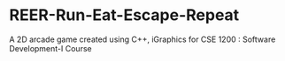 # REER-Run-Eat-Escape-Repeat
A 2D arcade game created using C++, iGraphics for CSE 1200 : Software Development-I Course
